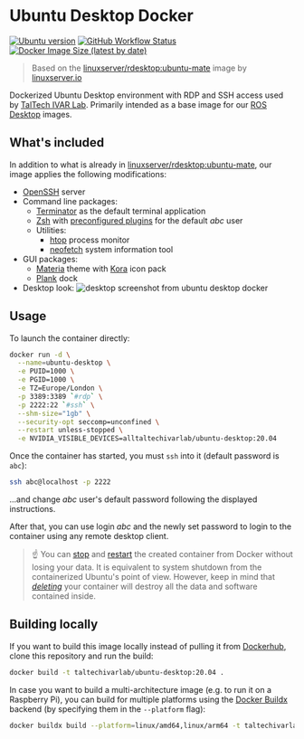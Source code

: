 # Ubuntu Desktop Docker

[![Ubuntu version](https://img.shields.io/badge/Ubuntu-20.04-informational?logo=ubuntu)](https://releases.ubuntu.com/focal/)
[![GitHub Workflow Status](https://img.shields.io/github/workflow/status/TalTech-IVAR-Lab/ubuntu-desktop-docker/Docker%20Build?logo=github)](https://github.com/TalTech-IVAR-Lab/ubuntu-desktop-docker/actions)
[![Docker Image Size (latest by date)](https://img.shields.io/docker/image-size/taltechivarlab/ubuntu-desktop?logo=docker)](https://hub.docker.com/r/taltechivarlab/ubuntu-desktop)

> Based on the [linuxserver/rdesktop:ubuntu-mate][rdesktop_github] image by [linuxserver.io][lsio]

Dockerized Ubuntu Desktop environment with RDP and SSH access used by [TalTech IVAR Lab][taltech_ivar_lab]. Primarily intended as a base image for our [ROS Desktop][ros_desktop_github] images.

## What's included

In addition to what is already in [linuxserver/rdesktop:ubuntu-mate][rdesktop_github], our image applies the following modifications:

- [OpenSSH] server
- Command line packages:
  - [Terminator] as the default terminal application
  - [Zsh] with [preconfigured plugins][presto-prezto] for the default _abc_ user
  - Utilities:
      - [htop] process monitor
      - [neofetch] system information tool
- GUI packages:
  - [Materia] theme with [Kora] icon pack
  - [Plank] dock
- Desktop look:
  ![desktop screenshot from ubuntu desktop docker](https://raw.githubusercontent.com/TalTech-IVAR-Lab/ubuntu-desktop-docker/main/docs/images/desktop.png "Default desktop environment in this Docker image")

## Usage

To launch the container directly:

```bash
docker run -d \
  --name=ubuntu-desktop \
  -e PUID=1000 \
  -e PGID=1000 \
  -e TZ=Europe/London \
  -p 3389:3389 `#rdp` \
  -p 2222:22 `#ssh` \
  --shm-size="1gb" \
  --security-opt seccomp=unconfined \
  --restart unless-stopped \
  -e NVIDIA_VISIBLE_DEVICES=alltaltechivarlab/ubuntu-desktop:20.04
```

Once the container has started, you must `ssh` into it (default password is `abc`):

```bash
ssh abc@localhost -p 2222
```

...and change _abc_ user's default password following the displayed instructions.

After that, you can use login _abc_ and the newly set password to login to the container using any remote desktop client. 

> ☝ You can [stop][docker_stop] and [restart][docker_start] the created container from Docker without losing your data. It is equivalent to system shutdown from the containerized Ubuntu's point of view. However, keep in mind that [_deleting_][docker_rm] your container will destroy all the data and software contained inside.

## Building locally

If you want to build this image locally instead of pulling it from [Dockerhub], clone this repository and run the build:

```bash
docker build -t taltechivarlab/ubuntu-desktop:20.04 .
```

In case you want to build a multi-architecture image (e.g. to run it on a Raspberry Pi), you can build for multiple platforms using the [Docker Buildx][docker_buildx] backend (by specifying them in the `--platform` flag):

```bash
docker buildx build --platform=linux/amd64,linux/arm64 -t taltechivarlab/ubuntu-desktop:20.04 --output=oci .
```


[taltech_ivar_lab]: https://ivar.taltech.ee/
[ros_desktop_github]: https://github.com/TalTech-IVAR-Lab/ros-desktop-docker
[lsio]: https://www.linuxserver.io/
[rdesktop_github]: https://github.com/linuxserver/docker-rdesktop
[rdesktop_github_hardware_acceleration]: https://github.com/linuxserver/docker-rdesktop#hardware-acceleration-ubuntu-container-only
[openssh]: https://www.openssh.com/
[terminator]: https://gnome-terminator.org/
[zsh]: https://www.zsh.org/
[htop]: https://htop.dev/
[neofetch]: https://github.com/dylanaraps/neofetch
[presto-prezto]: https://github.com/JGroxz/presto-prezto
[materia]: https://github.com/nana-4/materia-theme
[kora]: https://github.com/bikass/kora
[plank]: https://launchpad.net/plank
[Dockerhub]: https://hub.docker.com/r/taltechivarlab/ubuntu-desktop
[docker_buildx]: https://www.docker.com/blog/how-to-rapidly-build-multi-architecture-images-with-buildx/#
[docker_stop]: https://docs.docker.com/engine/reference/commandline/stop/
[docker_start]: https://docs.docker.com/engine/reference/commandline/start/
[docker_rm]: https://docs.docker.com/engine/reference/commandline/rm/
